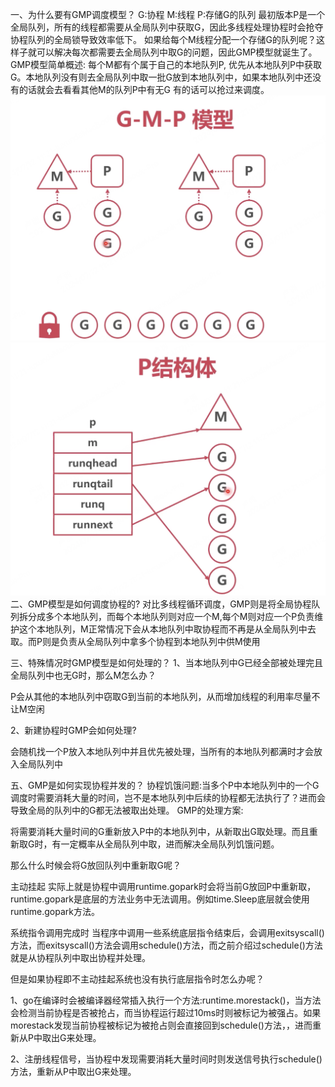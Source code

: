 一、为什么要有GMP调度模型？
G:协程 M:线程 P:存储G的队列
最初版本P是一个全局队列，所有的线程都需要从全局队列中获取G，因此多线程处理协程时会抢夺协程队列的全局锁导致效率低下。
如果给每个M线程分配一个存储G的队列呢？这样子就可以解决每次都需要去全局队列中取G的问题，因此GMP模型就诞生了。
GMP模型简单概述:
每个M都有个属于自己的本地队列P, 优先从本地队列P中获取G。本地队列没有则去全局队列中取一批G放到本地队列中，如果本地队列中还没有的话就会去看看其他M的队列P中有无G 有的话可以抢过来调度。
![GMP.jpg](GMP.jpg)
![P结构体.jpg](P%E7%BB%93%E6%9E%84%E4%BD%93.jpg)
二、GMP模型是如何调度协程的?
对比多线程循环调度，GMP则是将全局协程队列拆分成多个本地队列，而每个本地队列则对应一个M,每个M则对应一个P负责维护这个本地队列，M正常情况下会从本地队列中取协程而不再是从全局队列中去取。而P则是负责从全局队列中拿多个协程到本地队列中供M使用

三、特殊情况时GMP模型是如何处理的？
1、当本地队列中G已经全部被处理完且全局队列中也无G时，那么M怎么办？

P会从其他的本地队列中窃取G到当前的本地队列，从而增加线程的利用率尽量不让M空闲

2、新建协程时GMP会如何处理?

会随机找一个P放入本地队列中并且优先被处理，当所有的本地队列都满时才会放入全局队列中

五、GMP是如何实现协程并发的？
协程饥饿问题:当多个P中本地队列中的一个G调度时需要消耗大量的时间，岂不是本地队列中后续的协程都无法执行了？进而会导致全局的队列中的G都无法被取出处理。
GMP的处理方案:

将需要消耗大量时间的G重新放入P中的本地队列中，从新取出G取处理。而且重新取G时，有一定概率从全局队列中取，进而解决全局队列饥饿问题。

那么什么时候会将G放回队列中重新取G呢？

主动挂起
实际上就是协程中调用runtime.gopark时会将当前G放回P中重新取，runtime.gopark是底层的方法业务中无法调用。例如time.Sleep底层就会使用runtime.gopark方法。

系统指令调用完成时
当程序中调用一些系统底层指令结束后，会调用exitsyscall()方法，而exitsyscall()方法会调用schedule()方法，而之前介绍过schedule()方法就是从协程队列中取出协程并处理。

但是如果协程即不主动挂起系统也没有执行底层指令时怎么办呢？

1、go在编译时会被编译器经常插入执行一个方法:runtime.morestack()，当方法会检测当前协程是否被抢占，而当协程运行超过10ms时则被标记为被强占。如果morestack发现当前协程被标记为被抢占则会直接回到schedule()方法，，进而重新从P中取出G来处理。

2、注册线程信号，当协程中发现需要消耗大量时间时则发送信号执行schedule()方法，重新从P中取出G来处理。